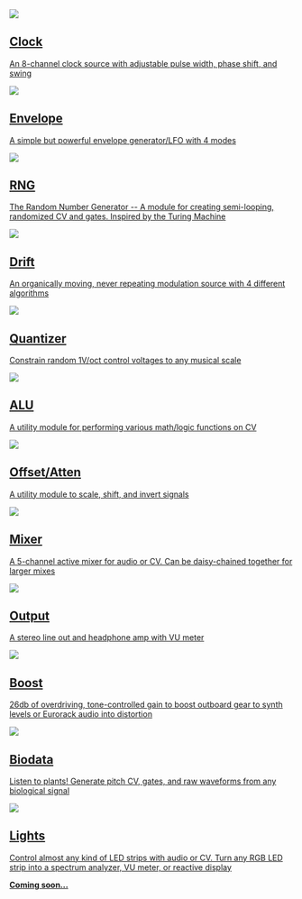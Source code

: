 <div class="fm-container">
  <a href="https://freemodular.org/modules/Clock" class="fm-hidden-link">
    <div class="fm-module-box">
      <img src="https://freemodular.org/modules/Clock/docs/images/clock_faceplate_display.svg" />
      <div>
        <h2>Clock</h2>
        <p>An 8-channel clock source with adjustable pulse width, phase shift, and swing</p>
      </div>
    </div>
  </a>
  <a href="https://freemodular.org/modules/Envelope" class="fm-hidden-link">
    <div class="fm-module-box">
      <img src="https://freemodular.org/modules/Envelope/docs/images/envelope_faceplate_display.svg" />
      <div>
        <h2>Envelope</h2>
        <p>A simple but powerful envelope generator/LFO with 4 modes</p>
      </div>
    </div>
  </a>
  <a href="https://freemodular.org/modules/RNG" class="fm-hidden-link">
    <div class="fm-module-box">
      <img src="https://freemodular.org/modules/RNG/docs/images/rng_faceplate_display.svg" />
      <div>
        <h2>RNG</h2>
        <p>The Random Number Generator -- A module for creating semi-looping, randomized CV and gates. Inspired by the Turing Machine</p>
      </div>
    </div>
  </a>
  <a href="https://freemodular.org/modules/Drift" class="fm-hidden-link">
    <div class="fm-module-box">
      <img src="https://freemodular.org/modules/Drift/docs/images/drift.svg" />
      <div>
        <h2>Drift</h2>
        <p>An organically moving, never repeating modulation source with 4 different algorithms</p>
      </div>
    </div>
  </a>
  <a href="https://freemodular.org/modules/Quantizer" class="fm-hidden-link">
    <div class="fm-module-box">
      <img src="https://freemodular.org/modules/Quantizer/docs/images/quantizer.svg" />
      <div>
        <h2>Quantizer</h2>
        <p>Constrain random 1V/oct control voltages to any musical scale</p>
      </div>
    </div>
  </a>
  <a href="https://freemodular.org/modules/Logic" class="fm-hidden-link">
    <div class="fm-module-box">
      <img src="https://freemodular.org/modules/Logic/docs/images/logic.svg" />
      <div>
        <h2>ALU</h2>
        <p>A utility module for performing various math/logic functions on CV</p>
      </div>
    </div>
  </a>
  <a href="https://freemodular.org/modules/OffsetAtten" class="fm-hidden-link">
    <div class="fm-module-box">
      <img src="https://freemodular.org/modules/OffsetAtten/docs/images/offset_atten_faceplate.svg" />
      <div>
        <h2>Offset/Atten</h2>
        <p>A utility module to scale, shift, and invert signals</p>
      </div>
    </div>
  </a>
  <a href="https://freemodular.org/modules/Mixer" class="fm-hidden-link">
    <div class="fm-module-box">
      <img src="https://freemodular.org/modules/Mixer/docs/images/mixer_faceplate_display.svg" />
      <div>
        <h2>Mixer</h2>
        <p>A 5-channel active mixer for audio or CV. Can be daisy-chained together for larger mixes</p>
      </div>
    </div>
  </a>
  <a href="https://freemodular.org/modules/Output" class="fm-hidden-link">
    <div class="fm-module-box">
      <img src="https://freemodular.org/modules/Output/docs/images/output_faceplate.svg" />
      <div>
        <h2>Output</h2>
        <p>A stereo line out and headphone amp with VU meter</p>
      </div>
    </div>
  </a>
  <a href="https://freemodular.org/modules/Boost" class="fm-hidden-link">
    <div class="fm-module-box">
      <img src="https://freemodular.org/modules/Boost/docs/images/boost.svg" />
      <div>
        <h2>Boost</h2>
        <p>26db of overdriving, tone-controlled gain to boost outboard gear to synth levels or Eurorack audio into distortion</p>
      </div>
    </div>
  </a>
  <a href="https://freemodular.org/modules/Biodata" class="fm-hidden-link">
    <div class="fm-module-box">
        <img src="https://freemodular.org/modules/Biodata/docs/images/biodata.svg" />
        <div>
          <h2>Biodata</h2>
          <p>Listen to plants! Generate pitch CV, gates, and raw waveforms from any biological signal</p>
        </div>
    </div>
  </a>
  <a href="https://freemodular.org/modules/Lights" class="fm-hidden-link">
    <div class="fm-module-box">
        <img src="https://freemodular.org/modules/Lights/docs/images/lights.svg" />
        <div>
          <h2>Lights</h2>
          <p>Control almost any kind of LED strips with audio or CV. Turn any RGB LED strip into a spectrum analyzer, VU meter, or reactive display</p>
          <p><b>Coming soon...</b></p>
        </div>
  </div>
  </a>
</div>
